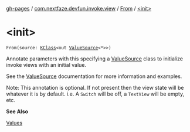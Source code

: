 [gh-pages](../../index.md) / [com.nextfaze.devfun.invoke.view](../index.md) / [From](index.md) / [&lt;init&gt;](./-init-.md)

# &lt;init&gt;

`From(source: `[`KClass`](https://kotlinlang.org/api/latest/jvm/stdlib/kotlin.reflect/-k-class/index.html)`<out `[`ValueSource`](../-value-source/index.md)`<*>>)`

Annotate parameters with this specifying a [ValueSource](../-value-source/index.md) class to initialize invoke views with an initial value.

See the [ValueSource](../-value-source/index.md) documentation for more information and examples.

Note: This annotation is optional. If not present then the view state will be whatever it is by default.
i.e. A `Switch` will be off, a `TextView` will be empty, etc.

**See Also**

[Values](../-values/index.md)

